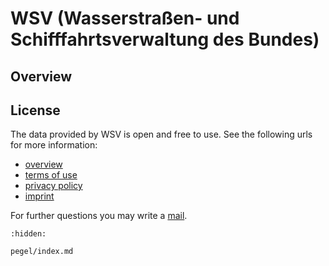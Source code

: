 # WSV (Wasserstraßen- und Schifffahrtsverwaltung des Bundes)

## Overview

## License

The data provided by WSV is open and free to use. See the following urls for more information:

- [overview](https://www.pegelonline.wsv.de/webservice/ueberblick)
- [terms of use](https://www.pegelonline.wsv.de/gast/nutzungsbedingungen)
- [privacy policy](https://www.pegelonline.wsv.de/gast/datenschutzhinweise)
- [imprint](https://www.pegelonline.wsv.de/gast/impressum)

For further questions you may write a [mail](https://www.pegelonline.wsv.de/adminmail).

```{toctree}
:hidden:

pegel/index.md
```